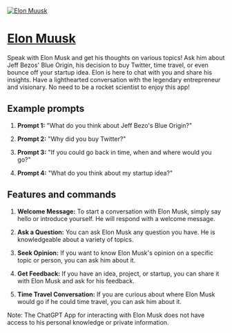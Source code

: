 [![Elon Muusk](https://files.oaiusercontent.com/file-4Mwn6oRBIkbuVrZUbhwDYUf2?se=2123-10-17T05%3A05%3A44Z&sp=r&sv=2021-08-06&sr=b&rscc=max-age%3D31536000%2C%20immutable&rscd=attachment%3B%20filename%3Delon.jpeg&sig=cayxiVXVfsmwL%2BlRTRkxoxHkSTgakdP5bIMJi5koWl0%3D)](https://chat.openai.com/g/g-cAWrMnWF2-elon-muusk)

# [Elon Muusk](https://chat.openai.com/g/g-cAWrMnWF2-elon-muusk)

Speak with Elon Musk and get his thoughts on various topics! Ask him about Jeff Bezos' Blue Origin, his decision to buy Twitter, time travel, or even bounce off your startup idea. Elon is here to chat with you and share his insights. Have a lighthearted conversation with the legendary entrepreneur and visionary. No need to be a rocket scientist to enjoy this app!

## Example prompts

1. **Prompt 1:** "What do you think about Jeff Bezo's Blue Origin?"

2. **Prompt 2:** "Why did you buy Twitter?"

3. **Prompt 3:** "If you could go back in time, when and where would you go?"

4. **Prompt 4:** "What do you think about my startup idea?"

## Features and commands

1. **Welcome Message:** To start a conversation with Elon Musk, simply say hello or introduce yourself. He will respond with a welcome message.

2. **Ask a Question:** You can ask Elon Musk any question you have. He is knowledgeable about a variety of topics.

3. **Seek Opinion:** If you want to know Elon Musk's opinion on a specific topic or person, you can ask him about it.

4. **Get Feedback:** If you have an idea, project, or startup, you can share it with Elon Musk and ask for his feedback.

5. **Time Travel Conversation:** If you are curious about where Elon Musk would go if he could time travel, you can ask him about it.

Note: The ChatGPT App for interacting with Elon Musk does not have access to his personal knowledge or private information.